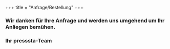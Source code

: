 +++
title = "Anfrage/Bestellung"
+++


### Wir danken für Ihre Anfrage und werden uns umgehend um Ihr Anliegen bemühen.  
### Ihr presssta-Team